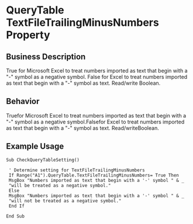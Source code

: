 # QueryTable TextFileTrailingMinusNumbers Property

## Business Description
True for Microsoft Excel to treat numbers imported as text that begin with a "-" symbol as a negative symbol. False for Excel to treat numbers imported as text that begin with a "-" symbol as text. Read/write Boolean.

## Behavior
Truefor Microsoft Excel to treat numbers imported as text that begin with a "-" symbol as a negative symbol.Falsefor Excel to treat numbers imported as text that begin with a "-" symbol as text. Read/writeBoolean.

## Example Usage
```vba
Sub CheckQueryTableSetting() 
 
 ' Determine setting for TextFileTrailingMinusNumbers 
 If Range("A1").QueryTable.TextFileTrailingMinusNumbers= True Then 
 MsgBox "Numbers imported as text that begin with a '-' symbol " & _ 
 "will be treated as a negative symbol." 
 Else 
 MsgBox "Numbers imported as text that begin with a '-' symbol " & _ 
 "will not be treated as a negative symbol." 
 End If 
 
End Sub
```